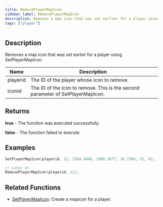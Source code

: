 ```yaml
---
title: RemovePlayerMapIcon
sidebar_label: RemovePlayerMapIcon
description: Removes a map icon that was set earlier for a player using SetPlayerMapIcon.
tags: ["player"]
---
```


## Description

Removes a map icon that was set earlier for a player using SetPlayerMapIcon.

| Name     | Description                                                                     |
| -------- | ------------------------------------------------------------------------------- |
| playerid | The ID of the player whose icon to remove.                                      |
| iconid   | The ID of the icon to remove. This is the second parameter of SetPlayerMapIcon. |

## Returns

**true** - The function was executed successfully.

**false** - The function failed to execute.

## Examples

```c
SetPlayerMapIcon(playerid, 12, 2204.9468, 1986.2877, 16.7380, 52, 0);

// Later on
RemovePlayerMapIcon(playerid, 12);
```

## Related Functions

- [SetPlayerMapIcon](SetPlayerMapIcon): Create a mapicon for a player.
